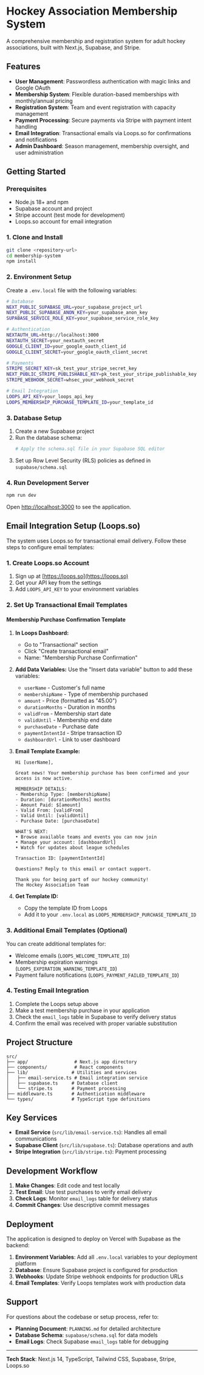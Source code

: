 # Hockey Association Membership System

A comprehensive membership and registration system for adult hockey associations, built with Next.js, Supabase, and Stripe.

## Features

- **User Management**: Passwordless authentication with magic links and Google OAuth
- **Membership System**: Flexible duration-based memberships with monthly/annual pricing
- **Registration System**: Team and event registration with capacity management
- **Payment Processing**: Secure payments via Stripe with payment intent handling
- **Email Integration**: Transactional emails via Loops.so for confirmations and notifications
- **Admin Dashboard**: Season management, membership oversight, and user administration

## Getting Started

### Prerequisites

- Node.js 18+ and npm
- Supabase account and project
- Stripe account (test mode for development)
- Loops.so account for email integration

### 1. Clone and Install

```bash
git clone <repository-url>
cd membership-system
npm install
```

### 2. Environment Setup

Create a `.env.local` file with the following variables:

```bash
# Database
NEXT_PUBLIC_SUPABASE_URL=your_supabase_project_url
NEXT_PUBLIC_SUPABASE_ANON_KEY=your_supabase_anon_key
SUPABASE_SERVICE_ROLE_KEY=your_supabase_service_role_key

# Authentication
NEXTAUTH_URL=http://localhost:3000
NEXTAUTH_SECRET=your_nextauth_secret
GOOGLE_CLIENT_ID=your_google_oauth_client_id
GOOGLE_CLIENT_SECRET=your_google_oauth_client_secret

# Payments
STRIPE_SECRET_KEY=sk_test_your_stripe_secret_key
NEXT_PUBLIC_STRIPE_PUBLISHABLE_KEY=pk_test_your_stripe_publishable_key
STRIPE_WEBHOOK_SECRET=whsec_your_webhook_secret

# Email Integration
LOOPS_API_KEY=your_loops_api_key
LOOPS_MEMBERSHIP_PURCHASE_TEMPLATE_ID=your_template_id
```

### 3. Database Setup

1. Create a new Supabase project
2. Run the database schema:
   ```bash
   # Apply the schema.sql file in your Supabase SQL editor
   ```
3. Set up Row Level Security (RLS) policies as defined in `supabase/schema.sql`

### 4. Run Development Server

```bash
npm run dev
```

Open [http://localhost:3000](http://localhost:3000) to see the application.

## Email Integration Setup (Loops.so)

The system uses Loops.so for transactional email delivery. Follow these steps to configure email templates:

### 1. Create Loops.so Account

1. Sign up at [https://loops.so](https://loops.so)
2. Get your API key from the settings
3. Add `LOOPS_API_KEY` to your environment variables

### 2. Set Up Transactional Email Templates

#### Membership Purchase Confirmation Template

1. **In Loops Dashboard:**
   - Go to "Transactional" section
   - Click "Create transactional email"
   - Name: "Membership Purchase Confirmation"

2. **Add Data Variables:**
   Use the "Insert data variable" button to add these variables:
   - `userName` - Customer's full name
   - `membershipName` - Type of membership purchased
   - `amount` - Price (formatted as "45.00")
   - `durationMonths` - Duration in months
   - `validFrom` - Membership start date
   - `validUntil` - Membership end date
   - `purchaseDate` - Purchase date
   - `paymentIntentId` - Stripe transaction ID
   - `dashboardUrl` - Link to user dashboard

3. **Email Template Example:**
   ```
   Hi [userName],

   Great news! Your membership purchase has been confirmed and your access is now active.

   MEMBERSHIP DETAILS:
   - Membership Type: [membershipName]
   - Duration: [durationMonths] months
   - Amount Paid: $[amount]
   - Valid From: [validFrom]
   - Valid Until: [validUntil]
   - Purchase Date: [purchaseDate]

   WHAT'S NEXT:
   • Browse available teams and events you can now join
   • Manage your account: [dashboardUrl]
   • Watch for updates about league schedules

   Transaction ID: [paymentIntentId]

   Questions? Reply to this email or contact support.

   Thank you for being part of our hockey community!
   The Hockey Association Team
   ```

4. **Get Template ID:**
   - Copy the template ID from Loops
   - Add it to your `.env.local` as `LOOPS_MEMBERSHIP_PURCHASE_TEMPLATE_ID`

### 3. Additional Email Templates (Optional)

You can create additional templates for:
- Welcome emails (`LOOPS_WELCOME_TEMPLATE_ID`)
- Membership expiration warnings (`LOOPS_EXPIRATION_WARNING_TEMPLATE_ID`)
- Payment failure notifications (`LOOPS_PAYMENT_FAILED_TEMPLATE_ID`)

### 4. Testing Email Integration

1. Complete the Loops setup above
2. Make a test membership purchase in your application
3. Check the `email_logs` table in Supabase to verify delivery status
4. Confirm the email was received with proper variable substitution

## Project Structure

```
src/
├── app/                 # Next.js app directory
├── components/          # React components
├── lib/                # Utilities and services
│   ├── email-service.ts # Email integration service
│   ├── supabase.ts     # Database client
│   └── stripe.ts       # Payment processing
├── middleware.ts       # Authentication middleware
└── types/              # TypeScript type definitions
```

## Key Services

- **Email Service** (`src/lib/email-service.ts`): Handles all email communications
- **Supabase Client** (`src/lib/supabase.ts`): Database operations and auth
- **Stripe Integration** (`src/lib/stripe.ts`): Payment processing

## Development Workflow

1. **Make Changes**: Edit code and test locally
2. **Test Email**: Use test purchases to verify email delivery
3. **Check Logs**: Monitor `email_logs` table for delivery status
4. **Commit Changes**: Use descriptive commit messages

## Deployment

The application is designed to deploy on Vercel with Supabase as the backend:

1. **Environment Variables**: Add all `.env.local` variables to your deployment platform
2. **Database**: Ensure Supabase project is configured for production
3. **Webhooks**: Update Stripe webhook endpoints for production URLs
4. **Email Templates**: Verify Loops templates work with production data

## Support

For questions about the codebase or setup process, refer to:
- **Planning Document**: `PLANNING.md` for detailed architecture
- **Database Schema**: `supabase/schema.sql` for data models
- **Email Logs**: Check Supabase `email_logs` table for debugging

---

**Tech Stack**: Next.js 14, TypeScript, Tailwind CSS, Supabase, Stripe, Loops.so